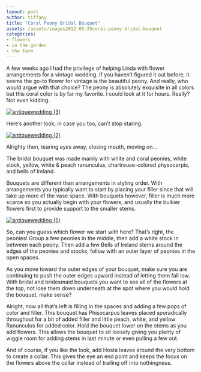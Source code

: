 ```yaml
---
layout: post
author: tiffany
title: "Coral Peony Bridal Bouquet"
assets: /assets/images2012-05-25coral-peony-bridal-bouquet
categories: 
- flowers
- in the garden
- the farm
---
```


A few weeks ago I had the privilege of helping Linda with flower arrangements for a vintage wedding. If you haven’t figured it out before, it seems the go-to flower for vintage is the beautiful peony. And really, who would argue with that choice? The peony is absolutely exquisite in all colors but this coral color is by far my favorite. I could look at it for hours. Really? Not even kidding.

[![](jekyll_uploads/2012/05/antiquewedding-3-575x382.jpg "antiquewedding (3)")](http://www.sweetpeonies.com/2012/05/coral-peony-bridal-bouquet/antiquewedding-3/)

Here’s another look, in case you too, can’t stop staring.

[![](jekyll_uploads/2012/05/antiquewedding-2-575x382.jpg "antiquewedding (2)")](http://www.sweetpeonies.com/2012/05/coral-peony-bridal-bouquet/antiquewedding-2-2/)

Alrighty then, tearing eyes away, closing mouth, moving on…

The bridal bouquet was made mainly with white and coral peonies, white stock, yellow, white & peach ranunculus, chartreuse-colored physocarpis, and bells of Ireland.

Bouquets are different than arrangements in styling order. With arrangements you typically want to start by placing your filler since that will take up more of the vase space. With bouquets however, filler is much more scarce so you actually begin with your flowers, and usually the bulkier flowers first to provide support to the smaller stems.

[![](jekyll_uploads/2012/05/antiquewedding-5-575x382.jpg "antiquewedding (5)")](http://www.sweetpeonies.com/2012/05/coral-peony-bridal-bouquet/antiquewedding-5/)

So, can you guess which flower we start with here? That’s right, the peonies! Group a few peonies in the middle, then add a white stock in between each peony. Then add a few Bells of Ireland stems around the edges of the peonies and stocks, follow with an outer layer of peonies in the open spaces.

As you move toward the outer edges of your bouquet, make sure you are continuing to push the outer edges upward instead of letting them fall low. With bridal and bridesmaid bouquets you want to see all of the flowers at the top, not lose them down underneath at the spot where you would hold the bouquet, make sense?

Alright, now all that’s left is filling in the spaces and adding a few pops of color and filler. This bouquet has Phisocarpus leaves placed sporadically throughout for a bit of added filler and little peach, white, and yellow Ranunculus for added color. Hold the bouquet lower on the stems as you add flowers. This allows the bouquet to sit loosely giving you plenty of wiggle room for adding stems in last minute or even pulling a few out.

And of course, if you like the look, add Hosta leaves around the very bottom to create a collar. This gives the eye an end point and keeps the focus on the flowers above the collar instead of trailing off into nothingness.
